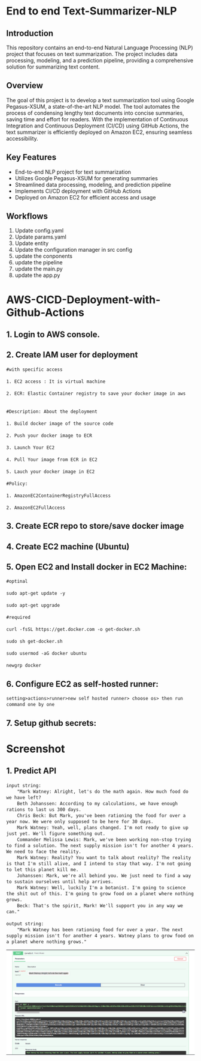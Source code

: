 # End to end Text-Summarizer-NLP


## Introduction 

This repository contains an end-to-end Natural Language Processing (NLP) project that focuses on text summarization. The project includes data processing, modeling, and a prediction pipeline, providing a comprehensive solution for summarizing text content.


## Overview

The goal of this project is to develop a text summarization tool using Google Pegasus-XSUM, a state-of-the-art NLP model. The tool automates the process of condensing lengthy text documents into concise summaries, saving time and effort for readers. With the implementation of Continuous Integration and Continuous Deployment (CI/CD) using GitHub Actions, the text summarizer is efficiently deployed on Amazon EC2, ensuring seamless accessibility.

## Key Features
- End-to-end NLP project for text summarization
- Utilizes Google Pegasus-XSUM for generating summaries
- Streamlined data processing, modeling, and prediction pipeline
- Implements CI/CD deployment with GitHub Actions
- Deployed on Amazon EC2 for efficient access and usage

## Workflows

1. Update config.yaml
2. Update params.yaml
3. Update entity
4. Update the configuration manager in src config
5. update the conponents
6. update the pipeline
7. update the main.py
8. update the app.py


# AWS-CICD-Deployment-with-Github-Actions

## 1. Login to AWS console.

## 2. Create IAM user for deployment

	#with specific access

	1. EC2 access : It is virtual machine

	2. ECR: Elastic Container registry to save your docker image in aws


	#Description: About the deployment

	1. Build docker image of the source code

	2. Push your docker image to ECR

	3. Launch Your EC2 

	4. Pull Your image from ECR in EC2

	5. Lauch your docker image in EC2

	#Policy:

	1. AmazonEC2ContainerRegistryFullAccess

	2. AmazonEC2FullAccess

	
## 3. Create ECR repo to store/save docker image
	
## 4. Create EC2 machine (Ubuntu) 

## 5. Open EC2 and Install docker in EC2 Machine:
	
	
	#optinal

	sudo apt-get update -y

	sudo apt-get upgrade
	
	#required

	curl -fsSL https://get.docker.com -o get-docker.sh

	sudo sh get-docker.sh

	sudo usermod -aG docker ubuntu

	newgrp docker
	
## 6. Configure EC2 as self-hosted runner:
    setting>actions>runner>new self hosted runner> choose os> then run command one by one


## 7. Setup github secrets:


# Screenshot

## 1. Predict API

	input string:
		"Mark Watney: Alright, let's do the math again. How much food do we have left?
		Beth Johanssen: According to my calculations, we have enough rations to last us 300 days.  
		Chris Beck: But Mark, you've been rationing the food for over a year now. We were only supposed to be here for 30 days.  
		Mark Watney: Yeah, well, plans changed. I'm not ready to give up just yet. We'll figure something out.  
		Commander Melissa Lewis: Mark, we've been working non-stop trying to find a solution. The next supply mission isn't for another 4 years. We need to face the reality.  
		Mark Watney: Reality? You want to talk about reality? The reality is that I'm still alive, and I intend to stay that way. I'm not going to let this planet kill me.  
		Johanssen: Mark, we're all behind you. We just need to find a way to sustain ourselves until help arrives.  
		Mark Watney: Well, luckily I'm a botanist. I'm going to science the shit out of this. I'm going to grow food on a planet where nothing grows.  
		Beck: That's the spirit, Mark! We'll support you in any way we can."

	output string:
		"Mark Watney has been rationing food for over a year. The next supply mission isn't for another 4 years. Watney plans to grow food on a planet where nothing grows."

![Predict API](api.png)
		
